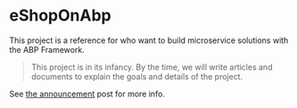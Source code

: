 # eShopOnAbp

This project is a reference for who want to build microservice solutions with the ABP Framework.

> This project is in its infancy. By the time, we will write articles and documents to explain the goals and details of the project.

See [the announcement](https://blog.abp.io/abp/Introducing-the-eShopOnAbp-Project) post for more info.
